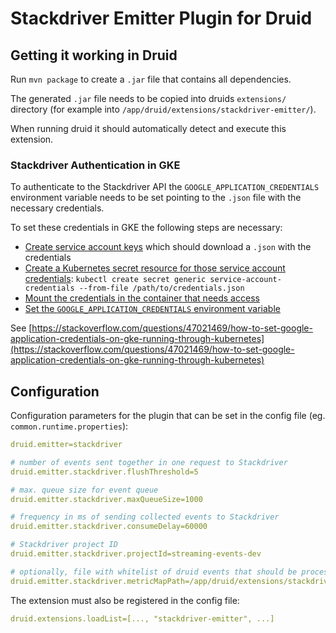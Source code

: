 # Stackdriver Emitter Plugin for Druid

## Getting it working in Druid

Run `mvn package` to create a `.jar` file that contains all dependencies.

The generated `.jar` file needs to be copied into druids `extensions/` directory (for example into `/app/druid/extensions/stackdriver-emitter/`).

When running druid it should automatically detect and execute this extension.

### Stackdriver Authentication in GKE

To authenticate to the Stackdriver API the `GOOGLE_APPLICATION_CREDENTIALS` environment variable needs to be set pointing to the `.json` file with the necessary credentials.

To set these credentials in GKE the following steps are necessary:

* [Create service account keys](https://cloud.google.com/iam/docs/creating-managing-service-account-keys) which should download a `.json` with the credentials
* [Create a Kubernetes secret resource for those service account credentials](https://kubernetes.io/docs/concepts/configuration/secret/): `kubectl create secret generic service-account-credentials --from-file /path/to/credentials.json  `
* [Mount the credentials in the container that needs access](https://kubernetes.io/docs/tasks/configure-pod-container/configure-volume-storage/)
* [Set the `GOOGLE_APPLICATION_CREDENTIALS` environment variable](https://kubernetes.io/docs/tasks/inject-data-application/define-environment-variable-container/)

See [https://stackoverflow.com/questions/47021469/how-to-set-google-application-credentials-on-gke-running-through-kubernetes](https://stackoverflow.com/questions/47021469/how-to-set-google-application-credentials-on-gke-running-through-kubernetes)

## Configuration

Configuration parameters for the plugin that can be set in the config file (eg. `common.runtime.properties`): 

```yaml
druid.emitter=stackdriver

# number of events sent together in one request to Stackdriver
druid.emitter.stackdriver.flushThreshold=5

# max. queue size for event queue
druid.emitter.stackdriver.maxQueueSize=1000

# frequency in ms of sending collected events to Stackdriver
druid.emitter.stackdriver.consumeDelay=60000

# Stackdriver project ID
druid.emitter.stackdriver.projectId=streaming-events-dev

# optionally, file with whitelist of druid events that should be processed
druid.emitter.stackdriver.metricMapPath=/app/druid/extensions/stackdriver-emitter/defaultMetrics.json
```

The extension must also be registered in the config file:

```yaml
druid.extensions.loadList=[..., "stackdriver-emitter", ...]
```
